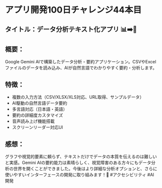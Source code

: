 # アプリ開発100日チャレンジ44本目

## タイトル：データ分析テキスト化アプリ 📊➡️📝

## 概要：
Google Gemini AIで構築したデータ分析・要約アプリケーション。CSVやExcelファイルのデータを読み込み、AIが自然言語でわかりやすく要約・分析します。

## 特徴：
- 複数の入力方法（CSV/XLSX/XLS対応、URL取得、サンプルデータ）
- AI駆動の自然言語データ要約
- 多言語対応（日本語・英語）
- 要約の詳細度カスタマイズ
- 音声読み上げ機能搭載
- スクリーンリーダー対応UI

## 感想：
グラフや視覚的要素に頼らず、テキストだけでデータの本質を伝えるのは難しいと実感。Gemini AIの要約能力は素晴らしく、視覚障害のある方々にもデータ分析の世界を開くことができました。今後はより詳細な分析オプションと、さらに使いやすいインターフェースの開発に取り組みます！🚀 #アクセシビリティ #AI開発